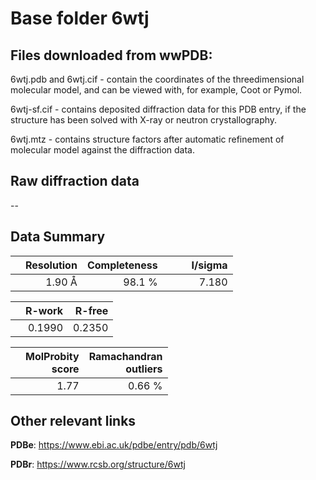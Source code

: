# Base folder 6wtj

## Files downloaded from wwPDB:

6wtj.pdb and 6wtj.cif - contain the coordinates of the threedimensional molecular model, and can be viewed with, for example, Coot or Pymol.

6wtj-sf.cif - contains deposited diffraction data for this PDB entry, if the structure has been solved with X-ray or neutron crystallography.

6wtj.mtz - contains structure factors after automatic refinement of molecular model against the diffraction data.

## Raw diffraction data

--<br> 

## Data Summary
|   | Resolution | Completeness| I/sigma |
|---|-------------:|----------------:|--------------:|
|   |1.90 Å|98.1  %|<img width=50/>7.180|

|   | **R-work**| **R-free**   
|---|-------------:|----------------:|           
||  0.1990|  0.2350|

|   |**MolProbity<br>score**| **Ramachandran<br>outliers** 
|---|-------------:|----------------:|
||  1.77|  0.66 %|

 

 



## Other relevant links 
**PDBe**:  https://www.ebi.ac.uk/pdbe/entry/pdb/6wtj
 
**PDBr**: https://www.rcsb.org/structure/6wtj 


